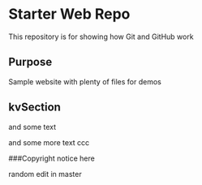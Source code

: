 # Starter Web Repo

This repository is for showing how Git and GitHub work

## Purpose

Sample website with plenty of files for demos

## kvSection

and some text

and some more text
ccc

###Copyright
notice here

random edit in master
